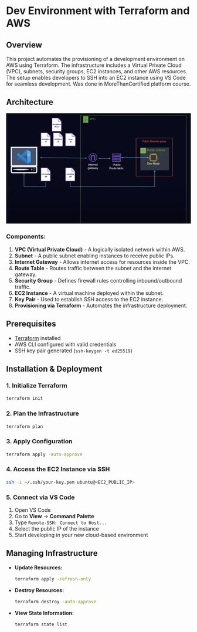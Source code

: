 # Dev Environment with Terraform and AWS

## Overview
This project automates the provisioning of a development environment on AWS using Terraform. The infrastructure includes a Virtual Private Cloud (VPC), subnets, security groups, EC2 instances, and other AWS resources. The setup enables developers to SSH into an EC2 instance using VS Code for seamless development. Was done in MoreThanCertified platform course.  

## Architecture
<div align="center">
  <img src="arch_image.png" alt="">
</div>

### Components:
1. **VPC (Virtual Private Cloud)** - A logically isolated network within AWS.
2. **Subnet** - A public subnet enabling instances to receive public IPs.
3. **Internet Gateway** - Allows internet access for resources inside the VPC.
4. **Route Table** - Routes traffic between the subnet and the internet gateway.
5. **Security Group** - Defines firewall rules controlling inbound/outbound traffic.
6. **EC2 Instance** - A virtual machine deployed within the subnet.
7. **Key Pair** - Used to establish SSH access to the EC2 instance.
8. **Provisioning via Terraform** - Automates the infrastructure deployment.

## Prerequisites
- [Terraform](https://developer.hashicorp.com/terraform/downloads) installed
- AWS CLI configured with valid credentials
- SSH key pair generated (`ssh-keygen -t ed25519`)

## Installation & Deployment

### 1. Initialize Terraform
```sh
terraform init
```

### 2. Plan the Infrastructure
```sh
terraform plan
```

### 3. Apply Configuration
```sh
terraform apply -auto-approve
```

### 4. Access the EC2 Instance via SSH
```sh
ssh -i ~/.ssh/your-key.pem ubuntu@<EC2_PUBLIC_IP>
```

### 5. Connect via VS Code
1. Open VS Code
2. Go to **View** → **Command Palette**
3. Type `Remote-SSH: Connect to Host...`
4. Select the public IP of the instance
5. Start developing in your new cloud-based environment

## Managing Infrastructure
- **Update Resources:**
  ```sh
  terraform apply -refresh-only
  ```
- **Destroy Resources:**
  ```sh
  terraform destroy -auto-approve
  ```
- **View State Information:**
  ```sh
  terraform state list
  ```


